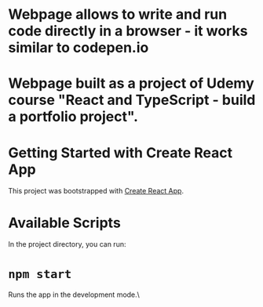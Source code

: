 # Webpage allows to write and run code directly in a browser - it works similar to codepen.io

# Webpage built as a project of Udemy course "React and TypeScript - build a portfolio project".

# Getting Started with Create React App

This project was bootstrapped with [Create React App](https://github.com/facebook/create-react-app).

# Available Scripts

In the project directory, you can run:

# `npm start`

Runs the app in the development mode.\